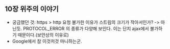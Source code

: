 ## 10장 위주의 이야기
- 궁금했던 것: https > http 요청 불가한 이유가 스트림의 크기가 작아서인가? 
-> 아닌듯. PROTOCOL_ERROR 의 종류가 다양해 보인다. 이는 단지 ajax에서 불가하기 때문이다.(보안상의 이유로)
- Google에서 참 이것저것 마니하는군.
